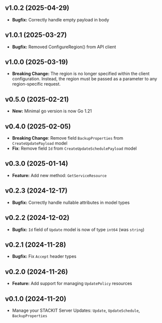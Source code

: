 ## v1.0.2 (2025-04-29)
- **Bugfix:** Correctly handle empty payload in body

## v1.0.1 (2025-03-27)
- **Bugfix:** Removed ConfigureRegion() from API client

## v1.0.0 (2025-03-19)
- **Breaking Change:** The region is no longer specified within the client configuration. Instead, the region must be passed as a parameter to any region-specific request.

## v0.5.0 (2025-02-21)
- **New:** Minimal go version is now Go 1.21

## v0.4.0 (2025-02-05)

- **Breaking Change**: Remove field `BackupProperties` from `CreateUpdatePayload` model
- **Fix**: Remove field `Id` from `CreateUpdateSchedulePayload` model

## v0.3.0 (2025-01-14)

- **Feature:** Add new method: `GetServiceResource` 

## v0.2.3 (2024-12-17)

- **Bugfix:** Correctly handle nullable attributes in model types

## v0.2.2 (2024-12-02)

- **Bugfix:** `Id` field of `Update` model is now of type `int64` (was `string`)

## v0.2.1 (2024-11-28)

- **Bugfix:** Fix `Accept` header types

## v0.2.0 (2024-11-26)

- **Feature:** Add support for managing `UpdatePolicy` resources

## v0.1.0 (2024-11-20)

- Manage your STACKIT Server Updates: `Update`, `UpdateSchedule`, `BackupProperties`
